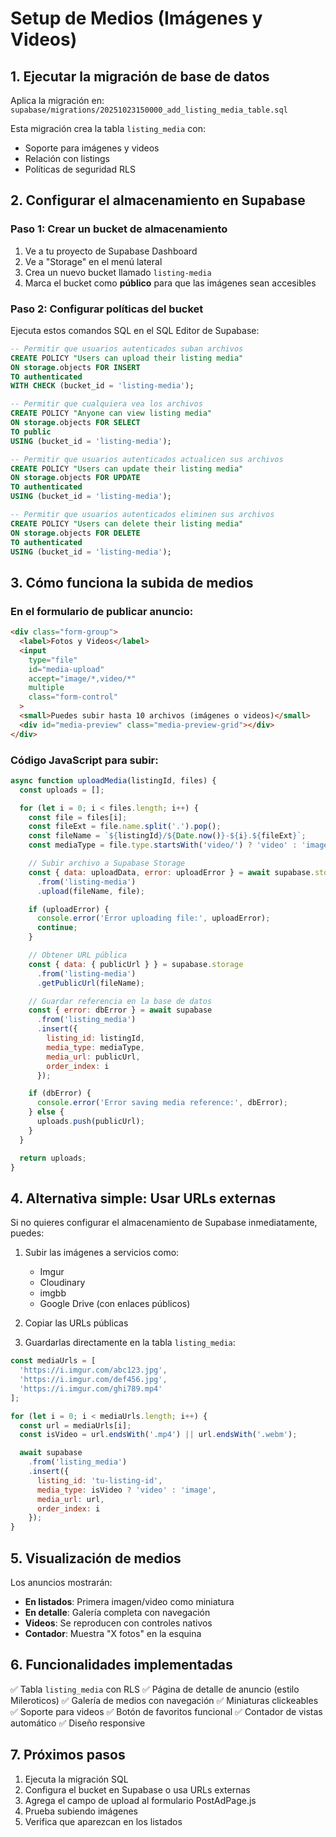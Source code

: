 # Setup de Medios (Imágenes y Videos)

## 1. Ejecutar la migración de base de datos

Aplica la migración en: `supabase/migrations/20251023150000_add_listing_media_table.sql`

Esta migración crea la tabla `listing_media` con:
- Soporte para imágenes y videos
- Relación con listings
- Políticas de seguridad RLS

## 2. Configurar el almacenamiento en Supabase

### Paso 1: Crear un bucket de almacenamiento

1. Ve a tu proyecto de Supabase Dashboard
2. Ve a "Storage" en el menú lateral
3. Crea un nuevo bucket llamado `listing-media`
4. Marca el bucket como **público** para que las imágenes sean accesibles

### Paso 2: Configurar políticas del bucket

Ejecuta estos comandos SQL en el SQL Editor de Supabase:

```sql
-- Permitir que usuarios autenticados suban archivos
CREATE POLICY "Users can upload their listing media"
ON storage.objects FOR INSERT
TO authenticated
WITH CHECK (bucket_id = 'listing-media');

-- Permitir que cualquiera vea los archivos
CREATE POLICY "Anyone can view listing media"
ON storage.objects FOR SELECT
TO public
USING (bucket_id = 'listing-media');

-- Permitir que usuarios autenticados actualicen sus archivos
CREATE POLICY "Users can update their listing media"
ON storage.objects FOR UPDATE
TO authenticated
USING (bucket_id = 'listing-media');

-- Permitir que usuarios autenticados eliminen sus archivos
CREATE POLICY "Users can delete their listing media"
ON storage.objects FOR DELETE
TO authenticated
USING (bucket_id = 'listing-media');
```

## 3. Cómo funciona la subida de medios

### En el formulario de publicar anuncio:

```html
<div class="form-group">
  <label>Fotos y Videos</label>
  <input
    type="file"
    id="media-upload"
    accept="image/*,video/*"
    multiple
    class="form-control"
  >
  <small>Puedes subir hasta 10 archivos (imágenes o videos)</small>
  <div id="media-preview" class="media-preview-grid"></div>
</div>
```

### Código JavaScript para subir:

```javascript
async function uploadMedia(listingId, files) {
  const uploads = [];

  for (let i = 0; i < files.length; i++) {
    const file = files[i];
    const fileExt = file.name.split('.').pop();
    const fileName = `${listingId}/${Date.now()}-${i}.${fileExt}`;
    const mediaType = file.type.startsWith('video/') ? 'video' : 'image';

    // Subir archivo a Supabase Storage
    const { data: uploadData, error: uploadError } = await supabase.storage
      .from('listing-media')
      .upload(fileName, file);

    if (uploadError) {
      console.error('Error uploading file:', uploadError);
      continue;
    }

    // Obtener URL pública
    const { data: { publicUrl } } = supabase.storage
      .from('listing-media')
      .getPublicUrl(fileName);

    // Guardar referencia en la base de datos
    const { error: dbError } = await supabase
      .from('listing_media')
      .insert({
        listing_id: listingId,
        media_type: mediaType,
        media_url: publicUrl,
        order_index: i
      });

    if (dbError) {
      console.error('Error saving media reference:', dbError);
    } else {
      uploads.push(publicUrl);
    }
  }

  return uploads;
}
```

## 4. Alternativa simple: Usar URLs externas

Si no quieres configurar el almacenamiento de Supabase inmediatamente, puedes:

1. Subir las imágenes a servicios como:
   - Imgur
   - Cloudinary
   - imgbb
   - Google Drive (con enlaces públicos)

2. Copiar las URLs públicas

3. Guardarlas directamente en la tabla `listing_media`:

```javascript
const mediaUrls = [
  'https://i.imgur.com/abc123.jpg',
  'https://i.imgur.com/def456.jpg',
  'https://i.imgur.com/ghi789.mp4'
];

for (let i = 0; i < mediaUrls.length; i++) {
  const url = mediaUrls[i];
  const isVideo = url.endsWith('.mp4') || url.endsWith('.webm');

  await supabase
    .from('listing_media')
    .insert({
      listing_id: 'tu-listing-id',
      media_type: isVideo ? 'video' : 'image',
      media_url: url,
      order_index: i
    });
}
```

## 5. Visualización de medios

Los anuncios mostrarán:
- **En listados**: Primera imagen/video como miniatura
- **En detalle**: Galería completa con navegación
- **Videos**: Se reproducen con controles nativos
- **Contador**: Muestra "X fotos" en la esquina

## 6. Funcionalidades implementadas

✅ Tabla `listing_media` con RLS
✅ Página de detalle de anuncio (estilo Mileroticos)
✅ Galería de medios con navegación
✅ Miniaturas clickeables
✅ Soporte para videos
✅ Botón de favoritos funcional
✅ Contador de vistas automático
✅ Diseño responsive

## 7. Próximos pasos

1. Ejecuta la migración SQL
2. Configura el bucket en Supabase o usa URLs externas
3. Agrega el campo de upload al formulario PostAdPage.js
4. Prueba subiendo imágenes
5. Verifica que aparezcan en los listados
